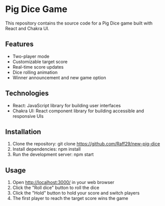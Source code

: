 # Pig Dice Game

This repository contains the source code for a Pig Dice game built with React and Chakra UI.

## Features

- Two-player mode
- Customizable target score
- Real-time score updates
- Dice rolling animation
- Winner announcement and new game option

## Technologies

- React: JavaScript library for building user interfaces
- Chakra UI: React component library for building accessible and responsive UIs

## Installation

1. Clone the repository: git clone <https://github.com/Raff29/new-pig-dice>
2. Install dependencies: npm install
3. Run the development server: npm start

## Usage

1. Open <http://localhost:3000/> in your web browser
2. Click the "Roll dice" button to roll the dice
3. Click the "Hold" button to hold your score and switch players
4. The first player to reach the target score wins the game
